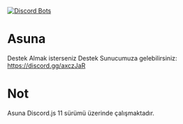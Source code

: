 [![Discord Bots](https://top.gg/api/widget/689171084867665989.svg)](https://top.gg/bot/689171084867665989)
 
  # Asuna
Destek Almak isterseniz Destek Sunucumuza gelebilirsiniz: https://discord.gg/axczJaR

  # Not
Asuna Discord.js 11 sürümü üzerinde çalışmaktadır.

